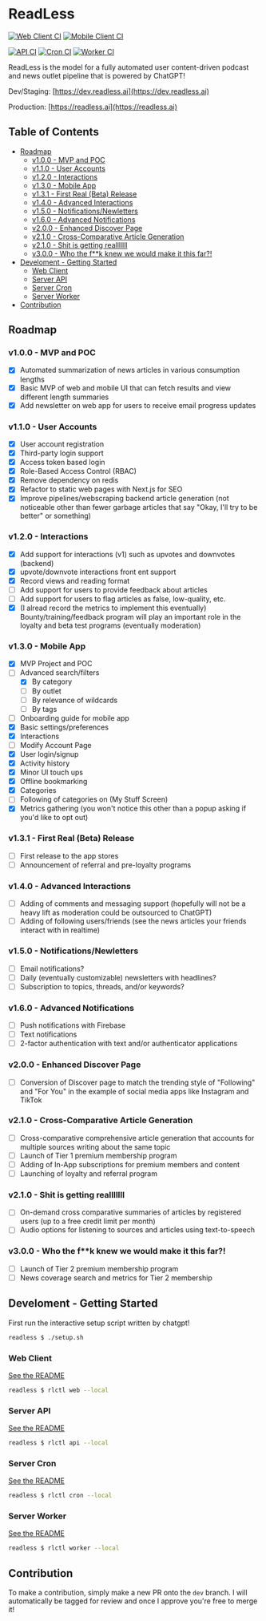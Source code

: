 # ReadLess <!-- omit in toc -->

[![Web Client CI](https://github.com/NoodleOfDeath/readless/actions/workflows/web-ci.yaml/badge.svg)](https://github.com/NoodleOfDeath/readless/actions/workflows/web-ci.yaml)
[![Mobile Client CI](https://github.com/NoodleOfDeath/readless/actions/workflows/mobile-ci.yaml/badge.svg)](https://github.com/NoodleOfDeath/readless/actions/workflows/mobile-ci.yaml)

[![API CI](https://github.com/NoodleOfDeath/readless/actions/workflows/api-ci.yaml/badge.svg)](https://github.com/NoodleOfDeath/readless/actions/workflows/api-ci.yaml)
[![Cron CI](https://github.com/NoodleOfDeath/readless/actions/workflows/cron-ci.yaml/badge.svg)](https://github.com/NoodleOfDeath/readless/actions/workflows/cron-ci.yaml)
[![Worker CI](https://github.com/NoodleOfDeath/readless/actions/workflows/worker-ci.yaml/badge.svg)](https://github.com/NoodleOfDeath/readless/actions/workflows/worker-ci.yaml)

ReadLess is the model for a fully automated user content-driven podcast and news outlet pipeline that is powered by ChatGPT!

Dev/Staging: [https://dev.readless.ai](https://dev.readless.ai)

Production: [https://readless.ai](https://readless.ai)

## Table of Contents <!-- omit in toc -->

- [Roadmap](#roadmap)
  - [v1.0.0 - MVP and POC](#v100---mvp-and-poc)
  - [v1.1.0 - User Accounts](#v110---user-accounts)
  - [v1.2.0 - Interactions](#v120---interactions)
  - [v1.3.0 - Mobile App](#v130---mobile-app)
  - [v1.3.1 - First Real (Beta) Release](#v131---first-real-beta-release)
  - [v1.4.0 - Advanced Interactions](#v140---advanced-interactions)
  - [v1.5.0 - Notifications/Newletters](#v150---notificationsnewletters)
  - [v1.6.0 - Advanced Notifications](#v160---advanced-notifications)
  - [v2.0.0 - Enhanced Discover Page](#v200---enhanced-discover-page)
  - [v2.1.0 - Cross-Comparative Article Generation](#v210---cross-comparative-article-generation)
  - [v2.1.0 - Shit is getting realllllll](#v210---shit-is-getting-realllllll)
  - [v3.0.0 - Who the f\*\*k knew we would make it this far?!](#v300---who-the-fk-knew-we-would-make-it-this-far)
- [Develoment - Getting Started](#develoment---getting-started)
  - [Web Client](#web-client)
  - [Server API](#server-api)
  - [Server Cron](#server-cron)
  - [Server Worker](#server-worker)
- [Contribution](#contribution)

## Roadmap

### v1.0.0 - MVP and POC

- [x] Automated summarization of news articles in various consumption lengths
- [x] Basic MVP of web and mobile UI that can fetch results and view different length summaries
- [x] Add newsletter on web app for users to receive email progress updates

### v1.1.0 - User Accounts

- [x] User account registration
- [x] Third-party login support
- [x] Access token based login
- [x] Role-Based Access Control (RBAC)
- [x] Remove dependency on redis
- [x] Refactor to static web pages with Next.js for SEO
- [x] Improve pipelines/webscraping backend article generation (not noticeable other than fewer garbage articles that say "Okay, I'll try to be better" or something)

### v1.2.0 - Interactions

- [x] Add support for interactions (v1) such as upvotes and downvotes (backend)
- [x] upvote/downvote interactions front ent support
- [x] Record views and reading format
- [ ] Add support for users to provide feedback about articles
- [ ] Add support for users to flag articles as false, low-quality, etc.
- [x] (I alread record the metrics to implement this eventually) Bounty/training/feedback program will play an important role in the loyalty and beta test programs (eventually moderation)

### v1.3.0 - Mobile App

- [x] MVP Project and POC
- [ ] Advanced search/filters
  - [x] By category
  - [ ] By outlet
  - [ ] By relevance of wildcards
  - [ ] By tags
- [ ] Onboarding guide for mobile app
- [x] Basic settings/preferences
- [x] Interactions
- [ ] Modify Account Page 
- [x] User login/signup
- [x] Activity history
- [x] Minor UI touch ups
- [x] Offline bookmarking
- [x] Categories
- [ ] Following of categories on (My Stuff Screen)
- [x] Metrics gathering (you won't notice this other than a popup asking if you'd like to opt out)

### v1.3.1 - First Real (Beta) Release

- [ ] First release to the app stores
- [ ] Announcement of referral and pre-loyalty programs

### v1.4.0 - Advanced Interactions

- [ ] Adding of comments and messaging support (hopefully will not be a heavy lift as moderation could be outsourced to ChatGPT)
- [ ] Adding of following users/friends (see the news articles your friends interact with in realtime)

### v1.5.0 - Notifications/Newletters

- [ ] Email notifications?
- [ ] Daily (eventually customizable) newsletters with headlines?
- [ ] Subscription to topics, threads, and/or keywords?

### v1.6.0 - Advanced Notifications

- [ ] Push notifications with Firebase
- [ ] Text notifications
- [ ] 2-factor authentication with text and/or authenticator applications

### v2.0.0 - Enhanced Discover Page

- [ ] Conversion of Discover page to match the trending style of "Following" and "For You" in the example of social media apps like Instagram and TikTok

### v2.1.0 - Cross-Comparative Article Generation

- [ ] Cross-comparative comprehensive article generation that accounts for multiple sources writing about the same topic
- [ ] Launch of Tier 1 premium membership program
- [ ] Adding of In-App subscriptions for premium members and content
- [ ] Launching of loyalty and referral program

### v2.1.0 - Shit is getting realllllll

- [ ] On-demand cross comparative summaries of articles by registered users (up to a free credit limit per month)
- [ ] Audio options for listening to sources and articles using text-to-speech

### v3.0.0 - Who the f\*\*k knew we would make it this far?!

- [ ] Launch of Tier 2 premium membership program
- [ ] News coverage search and metrics for Tier 2 membership

## Develoment - Getting Started

First run the interactive setup script written by chatgpt!

```bash
readless $ ./setup.sh
```

### Web Client

[See the README](src/web/README.md)

```bash
readless $ rlctl web --local
```

### Server API

[See the README](src/server/README.md)

```bash
readless $ rlctl api --local
```

### Server Cron

[See the README](src/server/README.md)

```bash
readless $ rlctl cron --local
```

### Server Worker

[See the README](src/server/README.md)

```bash
readless $ rlctl worker --local
```

## Contribution

To make a contribution, simply make a new PR onto the `dev` branch. I will automatically be tagged for review and once I approve you're free to merge it!
